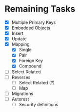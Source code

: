 # Remaining Tasks

- [X] Multiple Primary Keys
- [X] Embedded Objects
- [X] Insert
- [X] Update
- [X] Mapping
  - [X] Single
  - [X] Pair
  - [X] Foreign Key
  - [X] Compound
- [ ] Select Related
- [ ] Reverses
  - [ ] Select Related (?)
  - [ ] Map
- [ ] Migrations
- [ ] Autorest
  - [ ] Security definitions